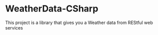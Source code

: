 # WeatherData-CSharp
This project is a library that gives you a Weather data from REStful web services
